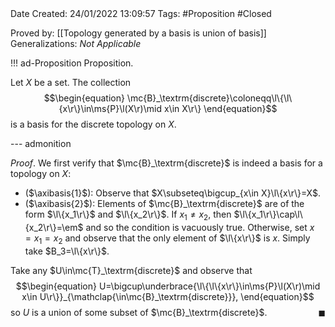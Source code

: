 <br />
<br />

Date Created: 24/01/2022 13:09:57
Tags: #Proposition #Closed 

Proved by: [[Topology generated by a basis is union of basis]]
Generalizations: _Not Applicable_

!!! ad-Proposition Proposition.

Let $X$ be a set. The collection
$$\begin{equation}
    \mc{B}_\textrm{discrete}\coloneqq\l\{\l\{x\r\}\in\ms{P}\l(X\r)\mid x\in X\r\}
\end{equation}$$
is a basis for the discrete topology on $X$.

--- admonition

_Proof_. We first verify that $\mc{B}_\textrm{discrete}$ is indeed a basis for a topology on $X$:
* ($\axibasis{1}$): Observe that $X\subseteq\bigcup_{x\in X}\l\{x\r\}=X$.
* ($\axibasis{2}$): Elements of $\mc{B}_\textrm{discrete}$ are of the form $\l\{x_1\r\}$ and $\l\{x_2\r\}$. If $x_1\neq x_2$, then $\l\{x_1\r\}\cap\l\{x_2\r\}=\em$ and so the condition is vacuously true. Otherwise, set $x=x_1=x_2$ and observe that the only element of $\l\{x\r\}$ is $x$. Simply take $B_3=\l\{x\r\}$.

Take any $U\in\mc{T}_\textrm{discrete}$ and observe that
$$\begin{equation}
    U=\bigcup\underbrace{\l\{\l\{x\r\}\in\ms{P}\l(X\r)\mid x\in U\r\}}_{\mathclap{\in\mc{B}_\textrm{discrete}}},
\end{equation}$$
so $U$ is a union of some subset of $\mc{B}_\textrm{discrete}$.<span style="float:right;">$\blacksquare$</span>
